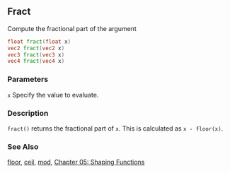 ## Fract
Compute the fractional part of the argument

```glsl
float fract(float x)  
vec2 fract(vec2 x)  
vec3 fract(vec3 x)  
vec4 fract(vec4 x)
```

### Parameters
```x``` Specify the value to evaluate.

### Description
```fract()``` returns the fractional part of ```x```. This is calculated as ```x - floor(x)```.

<div class="simpleFunction" data="y = fract(x); "></div>

### See Also
[floor](index.html#floor.md), [ceil](index.html#ceil.md), [mod](index.html#mod.md), [Chapter 05: Shaping Functions](../05/)